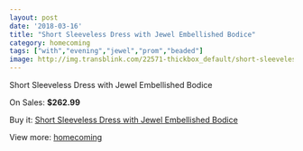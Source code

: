 ```yaml
---
layout: post
date: '2018-03-16'
title: "Short Sleeveless Dress with Jewel Embellished Bodice"
category: homecoming
tags: ["with","evening","jewel","prom","beaded"]
image: http://img.transblink.com/22571-thickbox_default/short-sleeveless-dress-with-jewel-embellished-bodice.jpg
---
```

Short Sleeveless Dress with Jewel Embellished Bodice

On Sales: **$262.99**
<a href="https://www.transblink.com/en/homecoming/7166-short-sleeveless-dress-with-jewel-embellished-bodice.html"><amp-img layout="responsive" width="600" height="600" src="//img.transblink.com/22571-thickbox_default/short-sleeveless-dress-with-jewel-embellished-bodice.jpg" alt="Short Sleeveless Dress with Jewel Embellished Bodice 0" /></a>
<a href="https://www.transblink.com/en/homecoming/7166-short-sleeveless-dress-with-jewel-embellished-bodice.html"><amp-img layout="responsive" width="600" height="600" src="//img.transblink.com/22575-thickbox_default/short-sleeveless-dress-with-jewel-embellished-bodice.jpg" alt="Short Sleeveless Dress with Jewel Embellished Bodice 1" /></a>
<a href="https://www.transblink.com/en/homecoming/7166-short-sleeveless-dress-with-jewel-embellished-bodice.html"><amp-img layout="responsive" width="600" height="600" src="//img.transblink.com/22574-thickbox_default/short-sleeveless-dress-with-jewel-embellished-bodice.jpg" alt="Short Sleeveless Dress with Jewel Embellished Bodice 2" /></a>
<a href="https://www.transblink.com/en/homecoming/7166-short-sleeveless-dress-with-jewel-embellished-bodice.html"><amp-img layout="responsive" width="600" height="600" src="//img.transblink.com/22573-thickbox_default/short-sleeveless-dress-with-jewel-embellished-bodice.jpg" alt="Short Sleeveless Dress with Jewel Embellished Bodice 3" /></a>
<a href="https://www.transblink.com/en/homecoming/7166-short-sleeveless-dress-with-jewel-embellished-bodice.html"><amp-img layout="responsive" width="600" height="600" src="//img.transblink.com/22572-thickbox_default/short-sleeveless-dress-with-jewel-embellished-bodice.jpg" alt="Short Sleeveless Dress with Jewel Embellished Bodice 4" /></a>

Buy it: [Short Sleeveless Dress with Jewel Embellished Bodice](https://www.transblink.com/en/homecoming/7166-short-sleeveless-dress-with-jewel-embellished-bodice.html "Short Sleeveless Dress with Jewel Embellished Bodice")

View more: [homecoming](https://www.transblink.com/en/57-homecoming "homecoming")